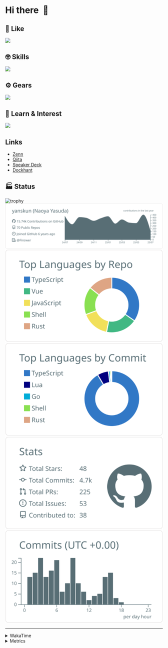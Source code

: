 # Hi there&nbsp; :wave:

## 💌 Like
<img src="https://go-skill-icons.vercel.app/api/icons?i=github" />

## 🤓 Skills
<img src="https://go-skill-icons.vercel.app/api/icons?i=js,ts,vue,nuxtjs,react,nextjs,go,lua,git" />

## ⚙️ Gears
<img src="https://go-skill-icons.vercel.app/api/icons?i=neovim,vscode,githubcopilot,alacritty,tmux" />

## 📖 Learn & Interest
<img src="https://go-skill-icons.vercel.app/api/icons?i=rust,deno,css,zig,playwright,githubactions,storybook,netlify,eslint" />

## Links
- [Zenn](https://zenn.dev/yanskun)
- [Qiita](https://qiita.com/yanskun)
- [Speaker Deck](https://speakerdeck.com/yanskun)
- [Dockhant](https://www.dockhunt.com/users/yanskun)

<!-- https://github.com/ryo-ma/github-profile-trophy -->

## 🏭 Status

<img src="https://github-profile-trophy.vercel.app/?username=yanskun&theme=onedark&row=1" alt="trophy">

<!-- https://github.com/vn7n24fzkq/github-profile-summary-cards -->
<picture>
  <source media="(prefers-color-scheme: dark)" srcset="https://raw.githubusercontent.com/yanskun/yanskun/master/profile-summary-card-output/nord_dark/0-profile-details.svg">
 <img src="https://raw.githubusercontent.com/yanskun/yanskun/master/profile-summary-card-output/default/0-profile-details.svg">
</picture>
<br>
<picture>
  <source media="(prefers-color-scheme: dark)" srcset="https://raw.githubusercontent.com/yanskun/yanskun/master/profile-summary-card-output/nord_dark/1-repos-per-language.svg">
 <img src="https://raw.githubusercontent.com/yanskun/yanskun/master/profile-summary-card-output/default/1-repos-per-language.svg">
</picture>
<picture>
  <source media="(prefers-color-scheme: dark)" srcset="https://raw.githubusercontent.com/yanskun/yanskun/master/profile-summary-card-output/nord_dark/2-most-commit-language.svg">
 <img src="https://raw.githubusercontent.com/yanskun/yanskun/master/profile-summary-card-output/default/2-most-commit-language.svg">
</picture>
<br>
<picture>
  <source media="(prefers-color-scheme: dark)" srcset="https://raw.githubusercontent.com/yanskun/yanskun/master/profile-summary-card-output/nord_dark/3-stats.svg">
 <img src="https://raw.githubusercontent.com/yanskun/yanskun/master/profile-summary-card-output/default/3-stats.svg">
</picture>
<picture>
  <source media="(prefers-color-scheme: dark)" srcset="https://raw.githubusercontent.com/yanskun/yanskun/master/profile-summary-card-output/nord_dark/4-productive-time.svg">
 <img src="https://raw.githubusercontent.com/yanskun/yanskun/master/profile-summary-card-output/default/4-productive-time.svg">
</picture>

---

<details>
  <summary>WakaTime</summary>
<!--START_SECTION:waka-->
![Code Time](http://img.shields.io/badge/Code%20Time-2%2C362%20hrs%2034%20mins-blue)

**🐱 My GitHub Data** 

> 📦 150.7 kB Used in GitHub's Storage 
 > 
> 🏆 2,337 Contributions in the Year 2025
 > 
> 💼 Opted to Hire
 > 
> 📜 131 Public Repositories 
 > 
> 🔑 6 Private Repositories 
 > 
**I'm an Early 🐤** 

```text
🌞 Morning                30118 commits       ████░░░░░░░░░░░░░░░░░░░░░   16.11 % 
🌆 Daytime                114831 commits      ███████████████░░░░░░░░░░   61.42 % 
🌃 Evening                38234 commits       █████░░░░░░░░░░░░░░░░░░░░   20.45 % 
🌙 Night                  3776 commits        █░░░░░░░░░░░░░░░░░░░░░░░░   02.02 % 
```
📅 **I'm Most Productive on Tuesday** 

```text
Monday                   29677 commits       ████░░░░░░░░░░░░░░░░░░░░░   15.87 % 
Tuesday                  41527 commits       ██████░░░░░░░░░░░░░░░░░░░   22.21 % 
Wednesday                39627 commits       █████░░░░░░░░░░░░░░░░░░░░   21.20 % 
Thursday                 35671 commits       █████░░░░░░░░░░░░░░░░░░░░   19.08 % 
Friday                   33988 commits       █████░░░░░░░░░░░░░░░░░░░░   18.18 % 
Saturday                 2177 commits        ░░░░░░░░░░░░░░░░░░░░░░░░░   01.16 % 
Sunday                   4292 commits        █░░░░░░░░░░░░░░░░░░░░░░░░   02.30 % 
```


📊 **This Week I Spent My Time On** 

```text
🕑︎ Time Zone: Asia/Tokyo

💬 Programming Languages: 
Go                       14 hrs 29 mins      ███████████░░░░░░░░░░░░░░   45.14 % 
TypeScript               12 hrs 17 mins      ██████████░░░░░░░░░░░░░░░   38.27 % 
JSON                     1 hr 22 mins        █░░░░░░░░░░░░░░░░░░░░░░░░   04.29 % 
Lua                      1 hr 3 mins         █░░░░░░░░░░░░░░░░░░░░░░░░   03.28 % 
Other                    1 hr 2 mins         █░░░░░░░░░░░░░░░░░░░░░░░░   03.26 % 

🔥 Editors: 
Neovim                   30 hrs 21 mins      ████████████████████████░   94.53 % 
VS Code                  1 hr 45 mins        █░░░░░░░░░░░░░░░░░░░░░░░░   05.47 % 

💻 Operating System: 
Mac                      32 hrs 6 mins       █████████████████████████   100.00 % 
```


 Last Updated on 10/07/2025 05:33:27 UTC
<!--END_SECTION:waka-->
</details>

<details>
  <summary>Metrics</summary>
  <img src="https://github.com/yanskun/yanskun/blob/main/github-metrics.svg" alt="Metrics">
</details>
